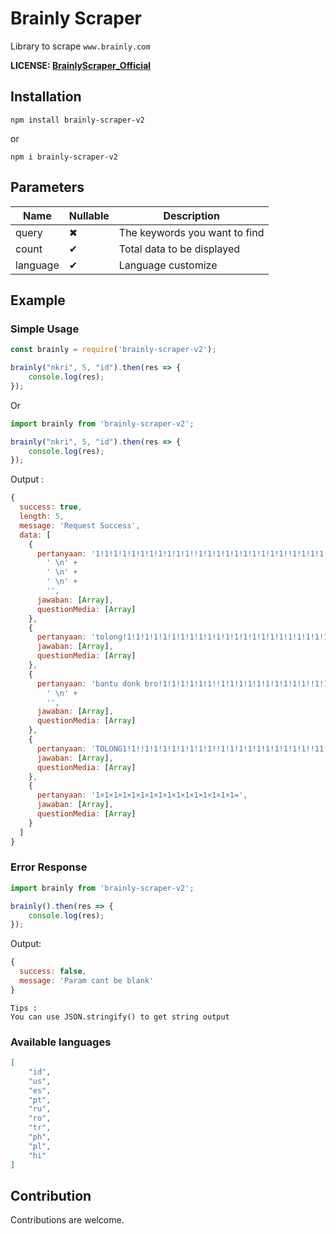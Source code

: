 # Brainly Scraper
Library to scrape `www.brainly.com`

**LICENSE: [BrainlyScraper_Official](https://github.com/defrindr/brainly-scraper)**

## Installation

```
npm install brainly-scraper-v2
```
or
```
npm i brainly-scraper-v2
```

## Parameters

| Name | Nullable | Description |
|------|----------|-------------|
| query|    ✖     | The keywords you want to find |
| count|    ✔     | Total data to be displayed |
| language|    ✔     | Language customize | 

## Example

### Simple Usage

```javascript
const brainly = require('brainly-scraper-v2');

brainly("nkri", 5, "id").then(res => {
	console.log(res);
});
```

Or

```typescript
import brainly from 'brainly-scraper-v2';

brainly("nkri", 5, "id").then(res => {
	console.log(res);
});
```

Output : 

```javascript
{
  success: true,
  length: 5,
  message: 'Request Success',
  data: [
    {
      pertanyaan: '1!1!1!1!1!1!1!1!1!1!1!!1!1!1!1!1!1!1!1!1!1!!1!1!1!1!1!1!1!1!1!1!1!1!1!1!1!1!1!1!1!1!1!1!1!1!1!1!1!1!1!1!1!1!1!1!1!1!!1!1!1!1!1!1!1!1!1!1!!1!1!1!1!1!1!1!1!1!1!1!1!1!1!1!1!1!1!1!1!1!1!1!1!1!Doang!  \n' +
        ' \n' +
        '​ \n' +
        ' \n' +
        '​​​',
      jawaban: [Array],
      questionMedia: [Array]
    },
    {
      pertanyaan: 'tolong!1!1!1!1!1!1!1!1!1!1!1!1!1!1!1!1!1!1!1!1!1!1!1!1!1!1!1!1!!1!!!1!1!1!1!1!1!1!1!1!1!1!1!1!1!!1!1!1!11!1!1​',
      jawaban: [Array],
      questionMedia: [Array]
    },
    {
      pertanyaan: 'bantu donk bro!1!1!1!1!1!1!!1!1!1!1!1!1!1!1!1!1!!1!1!1!1!1!1!1!1!1!1!1!1!1!1!1!1!1!1!1!1!1!1!1!1!1! \n' +
        ' \n' +
        '​',
      jawaban: [Array],
      questionMedia: [Array]
    },
    {
      pertanyaan: 'TOLONG1!1!!1!1!1!1!1!1!1!1!!1!1!1!1!1!1!1!1!1!1!!11!1!1!1!1!1!1!1!1!!1!1!1!',
      jawaban: [Array],
      questionMedia: [Array]
    },
    {
      pertanyaan: '1×1×1×1×1×1×1×1×1×1×1×1×1×1×1×1=​',
      jawaban: [Array],
      questionMedia: [Array]
    }
  ]
}
```

### Error Response
```javascript
import brainly from 'brainly-scraper-v2';

brainly().then(res => {
	console.log(res);
});
```

Output:

```javascript
{ 
  success: false,
  message: 'Param cant be blank'
}
```
	Tips :
	You can use JSON.stringify() to get string output

### Available languages
```json
[
    "id",
    "us",
    "es",
    "pt",
    "ru",
    "ro",
    "tr",
    "ph",
    "pl",
    "hi"
]
```

## Contribution
Contributions are welcome.
